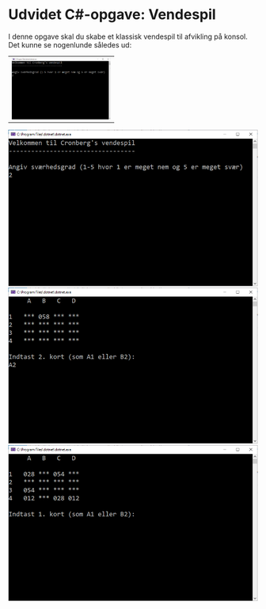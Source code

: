 # Udvidet C#-opgave: Vendespil

I denne opgave skal du skabe et klassisk vendespil til afvikling på konsol. Det kunne se nogenlunde således ud:

<table>
  <tr>
    <td><img src="Billeder/pic1.png" width="200" />
  </tr>
  </table>

![](Billeder/pic1.png)
![](Billeder/pic2.png)
![](Billeder/pic3.png)
